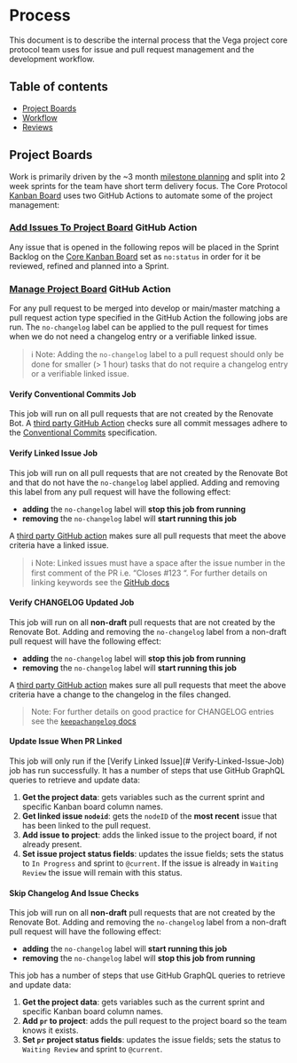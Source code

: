 # Process

This document is to describe the internal process that the Vega project core protocol team uses for issue and pull request management and the development workflow.

## Table of contents
 * [Project Boards](#project-boards)
 * [Workflow](#workflow)
 * [Reviews](#reviews)

## Project Boards

Work is primarily driven by the ~3 month [milestone planning](https://github.com/vegaprotocol/specs-internal/tree/master/milestones) and split into 2 week sprints for the team have short term delivery focus. The Core Protocol [Kanban Board](https://github.com/vegaprotocol/vega/projects?type=beta) uses two GitHub Actions to automate some of the project management:

### [Add Issues To Project Board](https://github.com/vegaprotocol/vega/tree/develop/.github/workflows/add_issue_to_project.yml) GitHub Action

Any issue that is opened in the following repos will be placed in the Sprint Backlog on the [Core Kanban Board](https://github.com/orgs/vegaprotocol/projects/106/views/27) set as `no:status` in order for it be reviewed, refined and planned into a Sprint.

### [Manage Project Board](https://github.com/vegaprotocol/vega/tree/develop/.github/workflows/project_manage.yml) GitHub Action

For any pull request to be merged into develop or main/master matching a pull request action type specified in the GitHub Action the following jobs are run. The `no-changelog` label can be applied to the pull request for times when we do not need a changelog entry or a verifiable linked issue.

> ℹ️ Note: Adding the `no-changelog` label to a pull request should only be done for smaller (> 1 hour) tasks that do not require a changelog entry or a verifiable linked issue.

#### Verify Conventional Commits Job

This job will run on all pull requests that are not created by the Renovate Bot. A [third party GitHub Action](https://commitsar.aevea.ee/usage/github/) checks sure all commit messages adhere to the [Conventional Commits](https://www.conventionalcommits.org/en/v1.0.0-beta.2/) specification.

#### Verify Linked Issue Job

This job will run on all pull requests that are not created by the Renovate Bot and that do not have the `no-changelog` label applied. Adding and removing this label from any pull request will have the following effect:

* **adding** the `no-changelog` label will **stop this job from running**
* **removing** the `no-changelog` label will **start running this job**

A [third party GitHub action](https://github.com/hattan/verify-linked-issue-action) makes sure all pull requests that meet the above criteria have a linked issue.

> ℹ️ Note: Linked issues must have a space after the issue number in the first comment of the PR i.e. “Closes #123 “. For further details on linking keywords see the [GitHub docs](https://docs.github.com/en/issues/tracking-your-work-with-issues/linking-a-pull-request-to-an-issue#linking-a-pull-request-to-an-issue-using-a-keyword)

#### Verify CHANGELOG Updated Job

This job will run on all **non-draft** pull requests that are not created by the Renovate Bot. Adding and removing the `no-changelog` label from a non-draft pull request will have the following effect:

* **adding** the `no-changelog` label will **stop this job from running**
* **removing** the `no-changelog` label will **start running this job**

A [third party GitHub action](https://github.com/Zomzog/changelog-checker) makes sure all pull requests that meet the above criteria have a change to the changelog in the files changed.

> Note: For further details on good practice for CHANGELOG entries see the [`keepachangelog` docs](https://keepachangelog.com/en/1.0.0/)

#### Update Issue When PR Linked

This job will only run if the [Verify Linked Issue](# Verify-Linked-Issue-Job) job has run successfully. It has a number of steps that use GitHub GraphQL queries to retrieve and update data:

1. **Get the project data**: gets variables such as the current sprint and specific Kanban board column names.
1. **Get linked issue `nodeid`**: gets the `nodeID` of the **most recent** issue that has been linked to the pull request.
1. **Add issue to project**: adds the linked issue to the project board, if not already present.
1. **Set issue project status fields**: updates the issue fields; sets the status to `In Progress` and sprint to `@current`. If the issue is already in `Waiting Review` the issue will remain with this status.

#### Skip Changelog And Issue Checks

This job will run on all **non-draft** pull requests that are not created by the Renovate Bot. Adding and removing the `no-changelog` label from a non-draft pull request will have the following effect:

* **adding** the `no-changelog` label will **start running this job**
* **removing** the `no-changelog` label will **stop this job from running**

This job has a number of steps that use GitHub GraphQL queries to retrieve and update data:

1. **Get the project data**: gets variables such as the current sprint and specific Kanban board column names.
1. **Add `pr` to project**: adds the pull request to the project board so the team knows it exists.
1. **Set `pr` project status fields**: updates the issue fields; sets the status to `Waiting Review` and sprint to `@current`.
